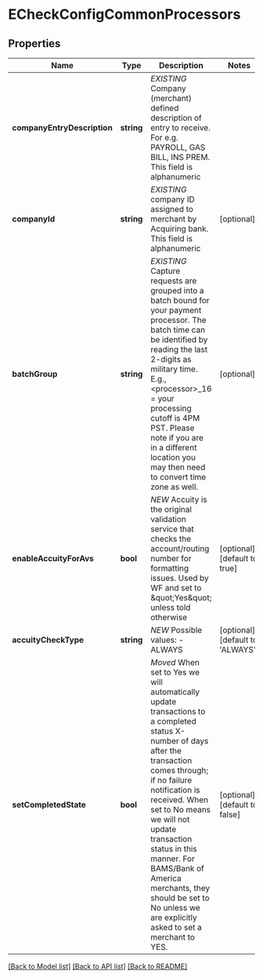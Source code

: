 # ECheckConfigCommonProcessors

## Properties
Name | Type | Description | Notes
------------ | ------------- | ------------- | -------------
**companyEntryDescription** | **string** | *EXISTING* Company (merchant) defined description of entry to receive.  For e.g. PAYROLL, GAS BILL, INS PREM. This field is alphanumeric | 
**companyId** | **string** | *EXISTING* company ID assigned to merchant by Acquiring bank. This field is alphanumeric | [optional] 
**batchGroup** | **string** | *EXISTING* Capture requests are grouped into a batch bound for your payment processor. The batch time can be identified by reading the last 2-digits as military time. E.g., &lt;processor&gt;_16 &#x3D; your processing cutoff is 4PM PST. Please note if you are in a different location you may then need to convert time zone as well. | [optional] 
**enableAccuityForAvs** | **bool** | *NEW* Accuity is the original validation service that checks the account/routing number for formatting issues. Used by WF and set to \&quot;Yes\&quot; unless told otherwise | [optional] [default to true]
**accuityCheckType** | **string** | *NEW*  Possible values: - ALWAYS | [optional] [default to 'ALWAYS']
**setCompletedState** | **bool** | *Moved* When set to Yes we will automatically update transactions to a completed status X-number of days after the transaction comes through; if no failure notification is received. When set to No means we will not update transaction status in this manner. For BAMS/Bank of America merchants, they should be set to No unless we are explicitly asked to set a merchant to YES. | [optional] [default to false]

[[Back to Model list]](../README.md#documentation-for-models) [[Back to API list]](../README.md#documentation-for-api-endpoints) [[Back to README]](../README.md)


